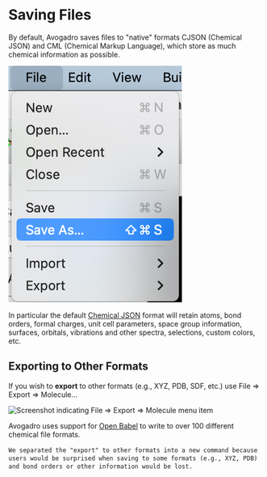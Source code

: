 # Saving Files

By default, Avogadro saves files to "native" formats CJSON (Chemical JSON) and CML (Chemical Markup Language), which store as much chemical information as possible.

![Screenshot indicating File => Save and Save As menu items](../../_static/tutorial-save.png)

In particular the default [Chemical JSON](https://github.com/OpenChemistry/chemicaljson) format will retain atoms, bond orders, formal charges, unit cell parameters, space group information, surfaces, orbitals, vibrations and other spectra, selections, custom colors, etc.

## Exporting to Other Formats

If you wish to **export** to other formats (e.g., XYZ, PDB, SDF, etc.) use
File => Export => Molecule…

![Screenshot indicating File => Export => Molecule menu item](../../_static/FileExportMolecule.png)

Avogadro uses support for [Open Babel](https://openbabel.org/) to write to over 100 different chemical file formats.

```{tip} **New in 2.0**
We separated the "export" to other formats into a new command because users would be surprised when saving to some formats (e.g., XYZ, PDB) and bond orders or other information would be lost.
```
